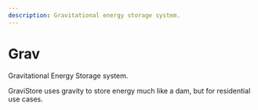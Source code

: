 ```yaml
---
description: Gravitational energy storage system.
---
```


# Grav

Gravitational Energy Storage system.

GraviStore uses gravity to store energy much like a dam, but for residential use cases.

